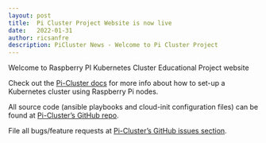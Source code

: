 ```yaml
---
layout: post
title:  Pi Cluster Project Website is now live
date:   2022-01-31
author: ricsanfre
description: PiCluster News - Welcome to Pi Cluster Project
---
```


Welcome to Raspberry PI Kubernetes Cluster Educational Project website

Check out the [Pi-Cluster docs][pi-cluster-docs] for more info about how to set-up a Kubernetes cluster using Raspberry Pi nodes.

All source code (ansible playbooks and cloud-init configuration files) can be found at [Pi-Cluster’s GitHub repo][pi-cluster-gh].

File all bugs/feature requests at [Pi-Cluster’s GitHub issues section][pi-cluster-gh-issues].

[pi-cluster-gh]:         https://github.com/ricsanfre/pi-cluster
[pi-cluster-docs]:       /docs/home/
[pi-cluster-gh-issues]:  https://github.com/ricsanfre/pi-cluster/issues

